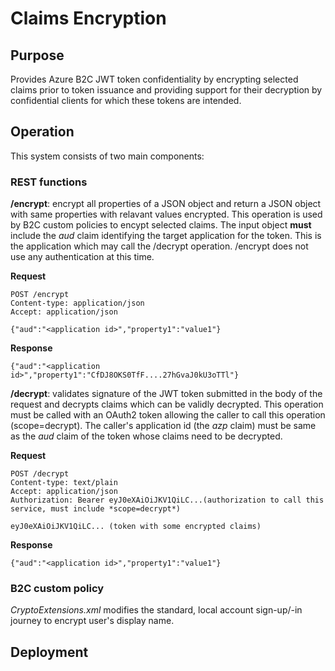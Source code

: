 # Claims Encryption
## Purpose
Provides Azure B2C JWT token confidentiality by encrypting selected claims prior to token issuance and providing support for their decryption by confidential clients for which these tokens are intended.

## Operation
This system consists of two main components:

### REST functions
**/encrypt**: encrypt all properties of a JSON object and return a JSON object with same properties with relavant values encrypted. This operation is used by B2C custom policies to encypt selected claims. The input object **must** include the *aud* claim identifying the target application for the token. This is the application which may call the /decrypt operation. /encrypt does not use any authentication at this time.

**Request**

    POST /encrypt
    Content-type: application/json
    Accept: application/json

    {"aud":"<application id>","property1":"value1"}

**Response**

    {"aud":"<application id>","property1":"CfDJ8OKS0TfF....27hGvaJ0kU3oTTl"}

**/decrypt**: validates signature of the JWT token submitted in the body of the request and decrypts claims which can be validly decrypted. This operation must be called with an OAuth2 token allowing the caller to call this operation (scope=decrypt). The caller's application id (the *azp* claim) must be same as the *aud* claim of the token whose claims need to be decrypted.

**Request**

    POST /decrypt
    Content-type: text/plain
    Accept: application/json
    Authorization: Bearer eyJ0eXAiOiJKV1QiLC...(authorization to call this service, must include *scope=decrypt*)

    eyJ0eXAiOiJKV1QiLC... (token with some encrypted claims)

**Response**

    {"aud":"<application id>","property1":"value1"}

### B2C custom policy

*CryptoExtensions.xml* modifies the standard, local account sign-up/-in journey to encrypt user's display name.

## Deployment



